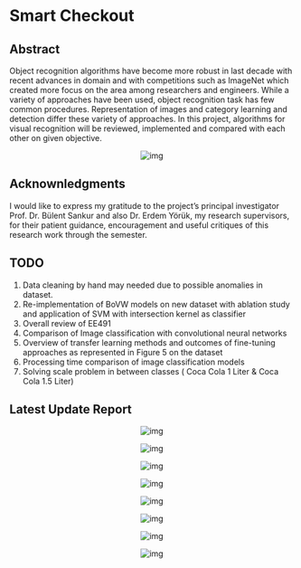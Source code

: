 # Smart Checkout

## Abstract

Object recognition algorithms have become more robust in last decade with recent advances in domain and with competitions such as ImageNet which created more focus on the area among researchers and engineers. While a variety of approaches have been used, object recognition task has few common procedures. Representation of images and category learning and detection differ these variety of approaches. In this project, algorithms for visual recognition will be reviewed, implemented and compared with each other on given objective.
 <p align="center"> 
    <img src="https://github.com/mburakbozbey/smart-checkout/blob/master/checkout.gif" alt="img">
 </p>

## Acknownledgments
  
I would like to express my gratitude to the project’s principal investigator Prof. Dr. Bülent Sankur and also Dr. Erdem Yörük, my research supervisors, for their patient guidance, encouragement and useful critiques of this research work through the semester.

## TODO

1. Data cleaning by hand may needed due to possible anomalies in dataset.
2. Re-implementation of BoVW models on new dataset with ablation study and application of SVM with intersection kernel as classifier
3. Overall review of EE491
4. Comparison of Image classification with convolutional neural networks
5. Overview of transfer learning methods and outcomes of fine-tuning approaches as represented in Figure 5 on the dataset
6. Processing time comparison of image classification models
7. Solving scale problem in between classes ( Coca Cola 1 Liter & Coca Cola 1.5 Liter)

## Latest Update Report

 <p align="center"> 
    <img src="https://github.com/mburakbozbey/smart-checkout/blob/master/imgs/EE492_Mart2020_Melik_Burak_Bozbey-page-001.jpg" alt="img">
 </p>
  <p align="center"> 
    <img src="https://github.com/mburakbozbey/smart-checkout/blob/master/imgs/EE492_Mart2020_Melik_Burak_Bozbey-page-002.jpg" alt="img">
 </p>
  <p align="center"> 
    <img src="https://github.com/mburakbozbey/smart-checkout/blob/master/imgs/EE492_Mart2020_Melik_Burak_Bozbey-page-003.jpg" alt="img">
 </p>
  <p align="center"> 
    <img src="https://github.com/mburakbozbey/smart-checkout/blob/master/imgs/EE492_Mart2020_Melik_Burak_Bozbey-page-004.jpg" alt="img">
 </p>
  <p align="center"> 
    <img src="https://github.com/mburakbozbey/smart-checkout/blob/master/imgs/EE492_Mart2020_Melik_Burak_Bozbey-page-005.jpg" alt="img">
 </p>
  <p align="center"> 
    <img src="https://github.com/mburakbozbey/smart-checkout/blob/master/imgs/EE492_Mart2020_Melik_Burak_Bozbey-page-006.jpg" alt="img">
 </p>
  <p align="center"> 
    <img src="https://github.com/mburakbozbey/smart-checkout/blob/master/imgs/EE492_Mart2020_Melik_Burak_Bozbey-page-007.jpg" alt="img">
 </p>
   <p align="center"> 
    <img src="https://github.com/mburakbozbey/smart-checkout/blob/master/imgs/EE492_Mart2020_Melik_Burak_Bozbey-page-008.jpg" alt="img">
 </p>